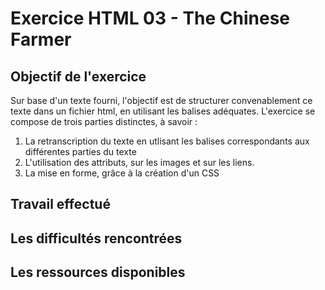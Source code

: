 # Exercice HTML 03 - The Chinese Farmer

## Objectif de l'exercice

Sur base d'un texte fourni, l'objectif est de structurer convenablement ce texte dans un fichier html, en utilisant les balises adéquates. L'exercice se compose de trois parties distinctes, à savoir :

1. La retranscription du texte en utlisant les balises correspondants aux différentes parties du texte
2. L'utilisation des attributs, sur les images et sur les liens.
3. La mise en forme, grâce à la création d'un CSS

## Travail effectué

## Les difficultés rencontrées

## Les ressources disponibles
